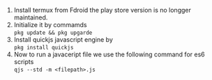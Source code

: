 1. Install termux from Fdroid the play store version is no longger maintained.
2. Initialize it by commamds  
`pkg update && pkg upgarde`
3. Install quickjs javascript engine by  
`pkg install quickjs`
4. Now to run a javaceript file we use the following command for es6 scripts  
`qjs --std -m <filepath>.js`

